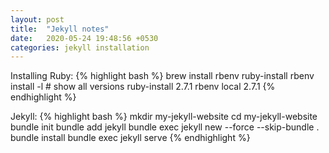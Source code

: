 ```yaml
---
layout: post
title:  "Jekyll notes"
date:   2020-05-24 19:48:56 +0530
categories: jekyll installation
---
```


Installing Ruby:
{% highlight bash %}
brew install rbenv ruby-install
rbenv install -l # show all versions
ruby-install 2.7.1
rbenv local 2.7.1
{% endhighlight %}

Jekyll:
{% highlight bash %}
mkdir my-jekyll-website
cd my-jekyll-website
bundle init
bundle add jekyll
bundle exec jekyll new --force --skip-bundle .
bundle install
bundle exec jekyll serve
{% endhighlight %}

